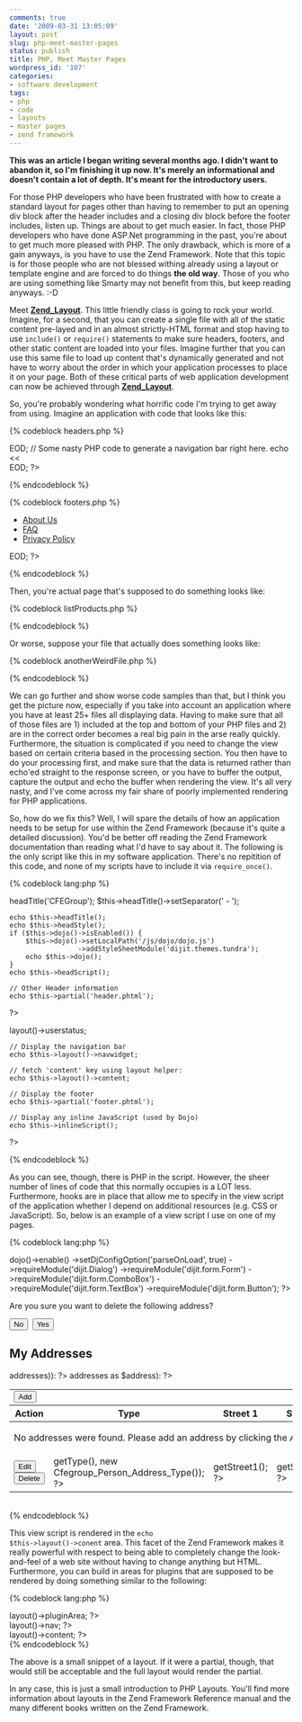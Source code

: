 ```yaml
---
comments: true
date: '2009-03-31 13:05:09'
layout: post
slug: php-meet-master-pages
status: publish
title: PHP, Meet Master Pages
wordpress_id: '107'
categories:
- software development
tags:
- php
- code
- layouts
- master pages
- zend framework
---
```


<strong>This was an article I began writing several months ago. I didn't want to abandon it, so I'm finishing it up now. It's merely an informational and doesn't contain a lot of depth. It's meant for the introductory users.</strong>

For those PHP developers who have been frustrated with how to create a standard layout for pages other than having to remember to put an opening div block after the header includes and a closing div block before the footer includes, listen up. Things are about to get much easier. In fact, those PHP developers who have done ASP.Net programming in the past, you're about to get much more pleased with PHP. The only drawback, which is more of a gain anyways, is you have to use the Zend Framework. Note that this topic is for those people who are not blessed withing already using a layout or template engine and are forced to do things <strong>the old way</strong>. Those of you who are using something like Smarty may not benefit from this, but keep reading anyways. :-D
<!--more-->
Meet <strong><a href="http://framework.zend.com/manual/en/zend.layout.html" target="_blank">Zend_Layout</a></strong>. This little friendly class is going to rock your world. Imagine, for a second, that you can create a single file with all of the static content pre-layed and in an almost strictly-HTML format and stop having to use <code>include()</code> or <code>require()</code> statements to make sure headers, footers, and other static content are loaded into your files. Imagine further that you can use this same file to load up content that's dynamically generated and not have to worry about the order in which your application processes to place it on your page. Both of these critical parts of web application development can now be achieved through <strong><a href="http://framework.zend.com/manual/en/zend.layout.html" target="_blank">Zend_Layout</a></strong>. 

So, you're probably wondering what horrific code I'm trying to get away from using. Imagine an application with code that looks like this:

{% codeblock headers.php %}
<?php
$siteTitle = "Joe's eCommerce Website";

echo <<<EOD
<!DOCTYPE html PUBLIC "-//W3C//DTD XHTML 1.0 Transitional//EN" "http://www.w3.org/TR/xhtml1/DTD/xhtml1-transitional.dtd">
<html xmlns="http://www.w3.org/1999/xhtml">
<head>
    <title>{$siteTitle}</title>
    <link rel="stylesheet" href="css/style.css" type="text/css" />
    <meta name="description" content="{$siteDescription}" />
</head>
<body>
    <div id="navBlock">
EOD;

// Some nasty PHP code to generate a navigation bar right here.

echo <<<EOD
    </div>
    <div id="content">
EOD;
?>
{% endcodeblock %}

{% codeblock footers.php %}
<?php

echo <<<EOD
    </div>
    <div id="footers">
        <ul>
            <li><a href="aboutUs.php">About Us</a></li>
            <li><a href="faq.php">FAQ</a></li>
            <li><a href="privacy.php">Privacy Policy</a></li>
        </ul>
    </div>
</body>
</html>
EOD;
?>
{% endcodeblock %}

Then, you're actual page that's supposed to do something looks like:

{% codeblock listProducts.php %}
<?php
require_once "headers.php";

// Do some code that displays something like a table

require_once "footers.php";
?>
{% endcodeblock %}

Or worse, suppose your file that actually does something looks like:

{% codeblock anotherWeirdFile.php %}
<?php
require_once dirpath(__FILE__)."/../../config/site.conf.php";
require_once $_sys['application_root']."/includes/common/headers.php";
require_once $_sys['application_root']."/includes/common/javascript.php";
require_once $_sys['application_root']."/includes/common/css.php";
require_once $_sys['application_root']."/includes/common/openingBody.php";

// Again, code to do real work

require_once $_sys['application_root']."/includes/common/closingBody.php";
require_once $_sys['application_root']."/includes/common/footers.php";
?>
{% endcodeblock %}

We can go further and show worse code samples than that, but I think you get the picture now, especially if you take into account an application where you have at least 25+ files all displaying data. Having to make sure that all of those files are 1) included at the top and bottom of your PHP files and 2) are in the correct order becomes a real big pain in the arse really quickly. Furthermore, the situation is complicated if you need to change the view based on certain criteria based in the processing section. You then have to do your processing first, and make sure that the data is returned rather than echo'ed straight to the response screen, or you have to buffer the output, capture the output and echo the buffer when rendering the view. It's all very nasty, and I've come across my fair share of poorly implemented rendering for PHP applications.

So, how do we fix this? Well, I will spare the details of how an application needs to be setup for use within the Zend Framework (because it's quite a detailed discussion). You'd be better off reading the Zend Framework documentation than reading what I'd have to say about it. The following is the only script like this in my software application. There's no repitition of this code, and none of my scripts have to include it via <code>require_once()</code>. 

{% codeblock lang:php %}
<!DOCTYPE html
    PUBLIC "-//W3C//DTD XHTML 1.0 Transitional//EN"
    "http://www.w3.org/TR/xhtml1/DTD/xhtml1-transitional.dtd">
<html xmlns="http://www.w3.org/1999/xhtml" xml:lang="en" lang="en">
<head>
    <meta http-equiv="Content-Type" content="text/html; charset=utf-8" />
<?php
	// Set the title of the site last and the separator for the title
	$this->headTitle('CFEGroup');
	$this->headTitle()->setSeparator(' - ');
	
	echo $this->headTitle();
	echo $this->headStyle();
	if ($this->dojo()->isEnabled()) {
		$this->dojo()->setLocalPath('/js/dojo/dojo.js')
		             ->addStyleSheetModule('dijit.themes.tundra');
		echo $this->dojo();
	}
	echo $this->headScript();
	
	// Other Header information
	echo $this->partial('header.phtml');
?>
</head>
<body class="tundra">
<?php
    // Display the user status block
    echo $this->layout()->userstatus;
    
    // Display the navigation bar
    echo $this->layout()->navwidget;
    
    // fetch 'content' key using layout helper:
    echo $this->layout()->content; 
    
    // Display the footer
    echo $this->partial('footer.phtml');
    
    // Display any inline JavaScript (used by Dojo)
    echo $this->inlineScript();
?>
</body>
</html>
{% endcodeblock %}

As you can see, though, there is PHP in the script. However, the sheer number of lines of code that this normally occupies is a LOT less. Furthermore, hooks are in place that allow me to specify in the view script of the application whether I depend on additional resources (e.g. CSS or JavaScript). So, below is an example of a view script I use on one of my pages.

{% codeblock lang:php %}
<?php
// Enable Dojo for this view
$this->dojo()->enable()
             ->setDjConfigOption('parseOnLoad', true)
             ->requireModule('dijit.Dialog')
             ->requireModule('dijit.form.Form')
             ->requireModule('dijit.form.ComboBox')
             ->requireModule('dijit.form.TextBox')
             ->requireModule('dijit.form.Button');
?>
<script type="text/javascript">
djConfig = { parseOnLoad: true }
</script>

<div dojoType="dijit.Dialog" id="deleteAddressDialog" title="Delete Address">
    <div dojoType="dijit.form.Form" name="deleteAddress" jsId="deleteAddress" id="deleteAddress" method="post"
          action="<?php echo $this->url(array(), 'addressDelete'); ?>">
        <script type="dojo/method" event="onSubmit">
            return true;
        </script>
        <input type="hidden" name="addressId" id="addressId" value="" />
        <p class="center">
            Are you sure you want to delete the following address?<br />
            <span id="delAddress"></span>
        </p>
        <div class="center">
            <button dojoType="dijit.form.Button" type="submit" onClick="dijit.byId('deleteAddressDialog').hide(); return false;"
                    iconClass="dijitEditorIcon dijitEditorIconCancel">No</button>&nbsp;
            <button dojoType="dijit.form.Button" type="submit" 
                    iconClass="dijitCheckBoxIcon">Yes</button>
        </div>
    </div>
</div>

<!-- Begin Display -->
<h2>My Addresses</h2>
<table cellpadding="0" cellspacing="0" border="0" class="data">
    <tr>
        <td colspan="8" class="create_row">
            <button dojoType="dijit.form.Button" iconClass="plusIcon" value="Add" 
                    onClick="window.location = '<?php echo $this->url(array(), 'addressAdd'); ?>'">Add</button>
        </td>
    </tr>
    <tr>
        <th>Action</th>
        <th>Type</th>
        <th>Street 1</th>
        <th>Street 2</th>
        <th>City</th>
        <th>State</th>
        <th>Zip Code</th>
        <th>Country</th>
    </tr>
    <tbody>
    <?php if (empty($this->addresses)): ?>
        <tr>
            <td colspan="8" class="emptyTable">
                <p class="center">
                    No addresses were found. Please add an address by clicking the <em>Add</em> button above.
                </p>
            </td>
        </tr>
    <?php else: ?>
    <?php foreach($this->addresses as $address): ?>
        <tr>
            <td>
                <button dojoType="dijit.form.Button" type="button" iconClass="dijitEditorIcon dijitEditorIconCut"
                        onClick="window.location.href = '<?php echo $this->url(array(
                            'addressId' => $address->getId()), 'addressEdit'); ?>'">Edit</button>&nbsp;
                <button dojoType="dijit.form.Button" type="button" iconClass="dijitEditorIcon dijitEditorIconDelete"
                        onClick="displayAddressDeleteDialog('<?php echo $address->getId(); ?>',
                                                            '<?php echo $address->getStreet1(); ?>',
                                                            '<?php echo $address->getStreet2(); ?>',
                                                            '<?php echo $address->getCity(); ?>',
                                                            '<?php echo $address->getState(); ?>',
                                                            '<?php echo $address->getZipCode(); ?>',
                                                            '<?php echo $address->getCountry(); ?>')">Delete</button>
            </td>
            <td><?php echo Core_Enum::getEnumOption($address->getType(), new Cfegroup_Person_Address_Type()); ?></td>
            <td><?php echo $address->getStreet1(); ?></td>
            <td><?php echo $address->getStreet2(); ?></td>
            <td><?php echo $address->getCity(); ?></td>
            <td><?php echo $address->getState(); ?></td>
            <td><?php echo $address->getZipCode(); ?></td>
            <td><?php echo $address->getCountry(); ?></td>
        </tr>
    <?php endforeach; ?>
    <?php endif; ?>
    </tbody>
</table>

<br />
{% endcodeblock %}

This view script is rendered in the <code>echo $this->layout()->conent</code> area. This facet of the Zend Framework makes it really powerful with respect to being able to completely change the look-and-feel of a web site without having to change anything but HTML. Furthermore, you can build in areas for plugins that are supposed to be rendered by doing something similar to the following:

{% codeblock lang:php %}
<div class="headers">
    <div class="pluginArea">
        <?php echo $this->layout()->pluginArea; ?>
    </div>
    <div class="navigation">
        <?php echo $this->layout()->nav; ?>
    </div>
</div>
<div class="content">
    <?php echo $this->layout()->content; ?>
</div>
{% endcodeblock %}

The above is a small snippet of a layout. If it were a partial, though, that would still be acceptable and the full layout would render the partial. 

In any case, this is just a small introduction to PHP Layouts. You'll find more information about layouts in the Zend Framework Reference manual and the many different books written on the Zend Framework. 
